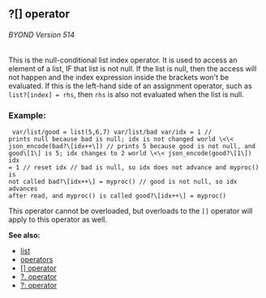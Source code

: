## ?\[\] operator 
###### BYOND Version 514


This is the null-conditional list index operator. It is used to
access an element of a list, IF that list is not null. If the list is
null, then the access will not happen and the index expression inside
the brackets won\'t be evaluated. If this is the left-hand side of an
assignment operator, such as `list?[index] = rhs`, then `rhs` is also
not evaluated when the list is null.
### Example:

```
 var/list/good = list(5,6,7) var/list/bad var/idx = 1 //
prints null because bad is null; idx is not changed world \<\<
json_encode(bad?\[idx++\]) // prints 5 because good is not null, and
good\[1\] is 5; idx changes to 2 world \<\< json_encode(good?\[1\]) idx
= 1 // reset idx // bad is null, so idx does not advance and myproc() is
not called bad?\[idx++\] = myproc() // good is not null, so idx advances
after read, and myproc() is called good?\[idx++\] = myproc() 
```



This operator cannot be overloaded, but overloads to the `[]`
operator will apply to this operator as well. 



**See also:**
+   [list](/ref/list.md) 
+   [operators](/ref/operator.md) 
+   [\[\] operator](/ref/operator/%5B%5D.md) 
+   [?. operator](/ref/operator/%3f%2e.md) 
+   [?: operator](/ref/operator/%3f:.md) 